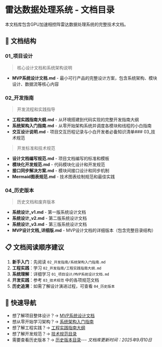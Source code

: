 # 雷达数据处理系统 - 文档目录

本文档库包含GPU加速相控阵雷达数据处理系统的完整技术文档。

## 📁 文档结构

### 01_项目设计
> 核心设计文档和系统架构说明

- **MVP系统设计文档.md** - 最小可行产品的完整设计方案，包含系统架构、模块设计、数据流等核心内容

### 02_开发指南
> 开发流程和实践指导

- **工程实践指南大纲.md** - 从环境搭建到代码实现的完整开发指南大纲
- **系统架构入门指南.md** - 从零开始架构系统并调度各模块和线程的小白指南
- **交互设计说明.md** - 项目交互历程记录与小白开发者必备知识清单### 03_技术规范
> 开发标准和技术规范

- **设计文档编写规范.md** - 项目文档编写的标准和模板
- **模块化开发规范.md** - 代码模块化设计和开发规范
- **接口同步解决方案.md** - 模块间接口设计和同步机制
- **Mermaid图表规范.md** - 技术图表绘制规范和最佳实践

### 04_历史版本
> 历史文档和废弃版本

- **系统设计_v1.md** - 第一版系统设计文档
- **系统设计_v2.md** - 第二版系统设计文档
- **系统设计_v3.md** - 第三版系统设计文档
- **MVP设计文档_详细版.md** - MVP设计文档的详细版本（包含完整目录结构）

## 📋 文档阅读顺序建议

1. **新手入门**：先阅读 `02_开发指南/系统架构入门指南.md`
2. **工程实践**：学习 `02_开发指南/工程实践指南大纲.md`
3. **系统理解**：详细学习 `01_项目设计/MVP系统设计文档.md`
4. **开发实践**：参考 `03_技术规范` 中的各项规范文档
5. **历史追溯**：如需了解设计演进过程，可查看 `04_历史版本`

## 🎯 快速导航

- 想了解项目整体设计？→ [MVP系统设计文档](01_项目设计/MVP系统设计文档.md)
- 想从零开始学习架构？→ [系统架构入门指南](02_开发指南/系统架构入门指南.md)
- 想了解工程实践？→ [工程实践指南大纲](02_开发指南/工程实践指南大纲.md)
- 想了解开发规范？→ [技术规范目录](03_技术规范/)
- 需要查看历史版本？→ [历史版本目录](04_历史版本/)---
*文档库更新时间：2025年9月10日*
